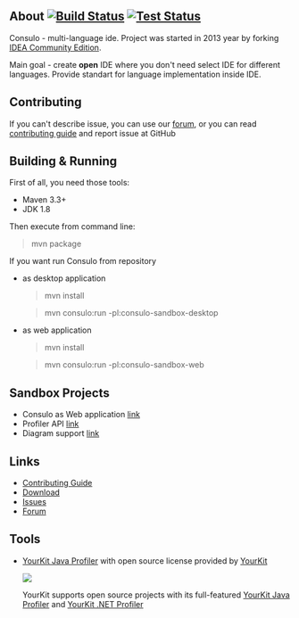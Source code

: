 ## About [![Build Status](https://img.shields.io/jenkins/s/https/ci.consulo.io/job/consulo+maven.svg?style=flat-square)](https://ci.consulo.io/job/consulo/) [![Test Status](https://img.shields.io/jenkins/t/https/ci.consulo.io/job/consulo+maven.svg?style=flat-square)](https://ci.consulo.io/job/consulo/)

Consulo - multi-language ide. Project was started in 2013 year by forking [IDEA Community Edition](https://github.com/JetBrains/intellij-community).

Main goal - create **open** IDE where you don't need select IDE for different languages. Provide standart for language implementation inside IDE.

## Contributing

If you can't describe issue, you can use our [forum](https://discuss.consulo.io/), or you can read [contributing guide](https://github.com/consulo/consulo/blob/master/CONTRIBUTING.md)  and report issue at GitHub

## Building & Running

First of all, you need those tools:

 * Maven 3.3+
 * JDK 1.8

Then execute from command line:

> mvn package

If you want run Consulo from repository
 * as desktop application

   > mvn install

   > mvn consulo:run -pl:consulo-sandbox-desktop

 * as web application

   > mvn install

   > mvn consulo:run -pl:consulo-sandbox-web

## Sandbox Projects

 * Consulo as Web application [link](https://github.com/consulo/consulo/tree/maven-new/modules/web)
 * Profiler API [link](https://github.com/consulo/profiler-sandbox)
 * Diagram support [link](https://github.com/consulo/consulo/tree/master/modules/independent/graph-api)

## Links

* [Contributing Guide](https://github.com/consulo/consulo/blob/master/CONTRIBUTING.md)
* [Download](https://github.com/consulo/consulo/wiki/Downloads)
* [Issues](https://github.com/consulo/consulo/issues)
* [Forum](https://discuss.consulo.io/)


## Tools

 *  [YourKit Java Profiler](https://www.yourkit.com/java/profiler) with open source license provided by [YourKit](https://www.yourkit.com/)

    ![](https://www.yourkit.com/images/yklogo.png)

    YourKit supports open source projects with its full-featured  [YourKit Java Profiler](https://www.yourkit.com/java/profiler/) and [YourKit .NET Profiler](https://www.yourkit.com/.net/profiler/)